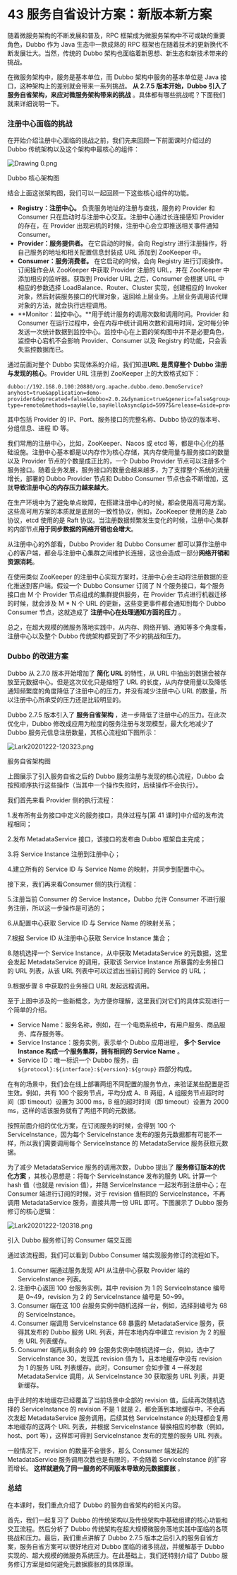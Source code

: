 # 43 服务自省设计方案：新版本新方案

随着微服务架构的不断发展和普及，RPC 框架成为微服务架构中不可或缺的重要角色，Dubbo 作为 Java 生态中一款成熟的 RPC 框架也在随着技术的更新换代不断发展壮大。当然，传统的 Dubbo 架构也面临着新思想、新生态和新技术带来的挑战。

在微服务架构中，服务是基本单位，而 Dubbo 架构中服务的基本单位是 Java 接口，这种架构上的差别就会带来一系列挑战。 **从 2.7.5 版本开始，Dubbo 引入了服务自省架构，来应对微服务架构带来的挑战** 。具体都有哪些挑战呢？下面我们就来详细说明一下。

### 注册中心面临的挑战

在开始介绍注册中心面临的挑战之前，我们先来回顾一下前面课时介绍过的 Dubbo 传统架构以及这个架构中最核心的组件：

![Drawing 0.png](assets/Cip5yF_hcH2AVI2PAAB7_C-aKWA247.png)

Dubbo 核心架构图

结合上面这张架构图，我们可以一起回顾一下这些核心组件的功能。

- **Registry：注册中心。** 负责服务地址的注册与查找，服务的 Provider 和 Consumer 只在启动时与注册中心交互。注册中心通过长连接感知 Provider 的存在，在 Provider 出现宕机的时候，注册中心会立即推送相关事件通知 Consumer。
- **Provider：服务提供者。** 在它启动的时候，会向 Registry 进行注册操作，将自己服务的地址和相关配置信息封装成 URL 添加到 ZooKeeper 中。
- **Consumer：服务消费者。** 在它启动的时候，会向 Registry 进行订阅操作。订阅操作会从 ZooKeeper 中获取 Provider 注册的 URL，并在 ZooKeeper 中添加相应的监听器。获取到 Provider URL 之后，Consumer 会根据 URL 中相应的参数选择 LoadBalance、Router、Cluster 实现，创建相应的 Invoker 对象，然后封装服务接口的代理对象，返回给上层业务。上层业务调用该代理对象的方法，就会执行远程调用。
- **Monitor：监控中心。**用于统计服务的调用次数和调用时间。Provider 和 Consumer 在运行过程中，会在内存中统计调用次数和调用时间，定时每分钟发送一次统计数据到监控中心。监控中心在上面的架构图中并不是必要角色，监控中心宕机不会影响 Provider、Consumer 以及 Registry 的功能，只会丢失监控数据而已。

通过前面对整个 Dubbo 实现体系的介绍，我们知道**URL 是贯穿整个 Dubbo 注册与发现的核心**。Provider URL 注册到 ZooKeeper 上的大致格式如下：

```
dubbo://192.168.0.100:20880/org.apache.dubbo.demo.DemoService?anyhost=true&application=demo-provider&deprecated=false&dubbo=2.0.2&dynamic=true&generic=false&group=groupA&interface=org.apache.dubbo.demo.DemoService&metadata-type=remote&methods=sayHello,sayHelloAsync&pid=59975&release=&side=provider&timestamp=1601390276192
```

其中包括 Provider 的 IP、Port、服务接口的完整名称、Dubbo 协议的版本号、分组信息、进程 ID 等。

我们常用的注册中心，比如，ZooKeeper、Nacos 或 etcd 等，都是中心化的基础设施。注册中心基本都是以内存作为核心存储，其内存使用量与服务接口的数量以及 Provider 节点的个数是成正比的，一个 Dubbo Provider 节点可以注册多个服务接口。随着业务发展，服务接口的数量会越来越多，为了支撑整个系统的流量增长，部署的 Dubbo Provider 节点和 Dubbo Consumer 节点也会不断增加，这就**导致注册中心的内存压力越来越大**。

在生产环境中为了避免单点故障，在搭建注册中心的时候，都会使用高可用方案。这些高可用方案的本质就是底层的一致性协议，例如，ZooKeeper 使用的是 Zab 协议，etcd 使用的是 Raft 协议。当注册数据频繁发生变化的时候，注册中心集群的内部节点**用于同步数据的网络开销也会增大**。

从注册中心的外部看，Dubbo Provider 和 Dubbo Consumer 都可以算作注册中心的客户端，都会与注册中心集群之间维护长连接，这也会造成一部分**网络开销和资源消耗**。

在使用类似 ZooKeeper 的注册中心实现方案时，注册中心会主动将注册数据的变化推送到客户端。假设一个 Dubbo Consumer 订阅了 N 个服务接口，每个服务接口由 M 个 Provider 节点组成的集群提供服务，在 Provider 节点进行机器迁移的时候，就会涉及 M * N 个 URL 的更新，这些变更事件都会通知到每个 Dubbo Consumer 节点，这就造成了 **注册中心在处理通知方面的压力** 。

总之，在超大规模的微服务落地实践中，从内存、网络开销、通知等多个角度看，注册中心以及整个 Dubbo 传统架构都受到了不少的挑战和压力。

### Dubbo 的改进方案

Dubbo 从 2.7.0 版本开始增加了 **简化 URL** 的特性，从 URL 中抽出的数据会被存放至元数据中心。但是这次优化只是缩短了 URL 的长度，从内存使用量以及降低通知频繁度的角度降低了注册中心的压力，并没有减少注册中心 URL 的数量，所以注册中心所承受的压力还是比较明显的。

Dubbo 2.7.5 版本引入了 **服务自省架构** ，进一步降低了注册中心的压力。在此次优化中，Dubbo 修改成应用为粒度的服务注册与发现模型，最大化地减少了 Dubbo 服务元信息注册数量，其核心流程如下图所示：

![Lark20201222-120323.png](assets/CgqCHl_hcJqACV_gAAEpu4IHuz4068.png)

服务自省架构图

上图展示了引入服务自省之后的 Dubbo 服务注册与发现的核心流程，Dubbo 会按照顺序执行这些操作（当其中一个操作失败时，后续操作不会执行）。

我们首先来看 Provider 侧的执行流程：

1.发布所有业务接口中定义的服务接口，具体过程与\[第 41 课时\]中介绍的发布流程相同；

2.发布 MetadataService 接口，该接口的发布由 Dubbo 框架自主完成；

3.将 Service Instance 注册到注册中心；

4.建立所有的 Service ID 与 Service Name 的映射，并同步到配置中心。

接下来，我们再来看Consumer 侧的执行流程：

5.注册当前 Consumer 的 Service Instance，Dubbo 允许 Consumer 不进行服务注册，所以这一步操作是可选的；

6.从配置中心获取 Service ID 与 Service Name 的映射关系；

7.根据 Service ID 从注册中心获取 Service Instance 集合；

8.随机选择一个 Service Instance，从中获取 MetadataService 的元数据，这里会发起 MetadataService 的调用，获取该 Service Instance 所暴露的业务接口的 URL 列表，从该 URL 列表中可以过滤出当前订阅的 Service 的 URL；

9.根据步骤 8 中获取的业务接口 URL 发起远程调用。

至于上图中涉及的一些新概念，为方便你理解，这里我们对它们的具体实现进行一个简单的介绍。

- Service Name：服务名称，例如，在一个电商系统中，有用户服务、商品服务、库存服务等。
- Service Instance：服务实例，表示单个 Dubbo 应用进程， **多个 Service Instance 构成一个服务集群，拥有相同的 Service Name** 。
- Service ID：唯一标识一个 Dubbo 服务，由 `${protocol}:${interface}:${version}:${group}` 四部分构成。

在有的场景中，我们会在线上部署两组不同配置的服务节点，来验证某些配置是否生效。例如，共有 100 个服务节点，平均分成 A、B 两组，A 组服务节点超时时间（即 timeout）设置为 3000 ms，B 组的超时时间（即 timeout）设置为 2000 ms，这样的话该服务就有了两组不同的元数据。

按照前面介绍的优化方案，在订阅服务的时候，会得到 100 个 ServiceInstance，因为每个 ServiceInstance 发布的服务元数据都有可能不一样，所以我们需要调用每个 ServiceInstance 的 MetadataService 服务获取元数据。

为了减少 MetadataService 服务的调用次数，Dubbo 提出了 **服务修订版本的优化方案** ，其核心思想是：将每个 ServiceInstance 发布的服务 URL 计算一个 hash 值（也就是 revision 值），并随 ServiceInstance 一起发布到注册中心；在 Consumer 端进行订阅的时候，对于 revision 值相同的 ServiceInstance，不再调用 MetadataService 服务，直接共用一份 URL 即可。下图展示了 Dubbo 服务修订的核心逻辑：

![Lark20201222-120318.png](assets/Cip5yF_hcMyALC7UAAEPa7NIifA395.png)

引入 Dubbo 服务修订的 Consumer 端交互图

通过该流程图，我们可以看到 Dubbo Consumer 端实现服务修订的流程如下。

1. Consumer 端通过服务发现 API 从注册中心获取 Provider 端的 ServiceInstance 列表。
1. 注册中心返回 100 台服务实例，其中 revision 为 1 的 ServiceInstance 编号是 0~49，revision 为 2 的 ServiceInstance 编号是 50~99。
1. Consumer 端在这 100 台服务实例中随机选择一台，例如，选择到编号为 68 的 ServiceInstance。
1. Consumer 端调用 ServiceInstance 68 暴露的 MetadataService 服务，获得其发布的 Dubbo 服务 URL 列表，并在本地内存中建立 revision 为 2 的服务 URL 列表缓存。
1. Consumer 端再从剩余的 99 台服务实例中随机选择一台，例如，选中了 ServiceInstance 30，发现其 revision 值为 1，且本地缓存中没有 revision 为 1 的服务 URL 列表缓存。此时，Consumer 会如步骤 4 一样发起 MetadataService 调用，从 ServiceInstance 30 获取服务 URL 列表，并更新缓存。

由于此时的本地缓存已经覆盖了当前场景中全部的 revision 值，后续再次随机选择的 ServiceInstance 的 revision 不是 1 就是 2，都会落到本地缓存中，不会再次发起 MetadataService 服务调用。后续其他 ServiceInstance 的处理都会复用本地缓存的这两个 URL 列表，并根据 ServiceInstance 替换相应的参数（例如，host、port 等），这样即可得到 ServiceInstance 发布的完整的服务 URL 列表。

一般情况下，revision 的数量不会很多，那么 Consumer 端发起的 MetadataService 服务调用次数也是有限的，不会随着 ServiceInstance 的扩容而增长。 **这样就避免了同一服务的不同版本导致的元数据膨胀** 。

### 总结

在本课时，我们重点介绍了 Dubbo 的服务自省架构的相关内容。

首先，我们一起复习了 Dubbo 的传统架构以及传统架构中基础组建的核心功能和交互流程。然后分析了 Dubbo 传统架构在超大规模微服务落地实践中面临的各项挑战和压力。最后，我们重点讲解了 Dubbo 2.7.5 版本之后引入的服务自省方案，服务自省方案可以很好地应对 Dubbo 面临的诸多挑战，并缓解基于 Dubbo 实现的、超大规模的微服务系统压力。在此基础上，我们还特别介绍了 Dubbo 服务修订方案是如何避免元数据膨胀的具体原理。
